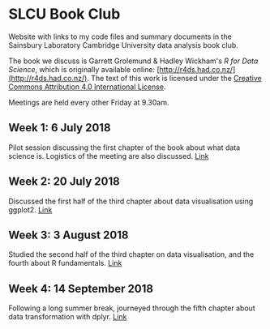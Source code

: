 # SLCU Book Club

Website with links to my code files and summary documents in the Sainsbury Laboratory Cambridge University data analysis book club.

The book we discuss is Garrett Grolemund & Hadley Wickham's *R for Data Science*, which is originally available online: [http://r4ds.had.co.nz/](http://r4ds.had.co.nz/). The text of this work is licensed under the [Creative Commons Attribution 4.0 International License](https://creativecommons.org/licenses/by/4.0/).

Meetings are held every other Friday at 9.30am.

## Week 1: 6 July 2018

Pilot session discussing the first chapter of the book about what data science is. Logistics of the meeting are also discussed. [Link](week1_intro.html)

## Week 2: 20 July 2018 

Discussed the first half of the third chapter about data visualisation using ggplot2. [Link](week2_datavisualisation.html)

## Week 3: 3 August 2018

Studied the second half of the third chapter on data visualisation, and the fourth about R fundamentals. [Link](week3_Rbasics.html)

## Week 4: 14 September 2018

Following a long summer break, journeyed through the fifth chapter about data transformation with dplyr. [Link](week4_transformation.html) 
